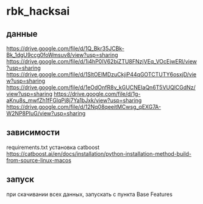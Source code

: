 # rbk_hacksai
## данные
https://drive.google.com/file/d/1Q_Bkr35JCBk-Bk_1dgU9ccg0foWmsuv8/view?usp=sharing
https://drive.google.com/file/d/1i4hP0IV62biZTU8FNzjVEq_VOcEjwERl/view?usp=sharing
https://drive.google.com/file/d/1SltOElMDzuCkjiP44qGOTCTUTY6osxjD/view?usp=sharing
https://drive.google.com/file/d/1eOdOnfR8v_kGUCNEIaQn6T5VUQlCGdNz/view?usp=sharing
https://drive.google.com/file/d/1g-aKnu8s_mwfZh1fFGlqPj8j7Ya1bJxk/view?usp=sharing
https://drive.google.com/file/d/12Nq08qeeitMCwsg_qEXG7A-W2NP8PIuG/view?usp=sharing
## зависимости
requirements.txt
установка catboost https://catboost.ai/en/docs/installation/python-installation-method-build-from-source-linux-macos
## запуск
при скачивании всех данных, запускать с пункта Base Features
